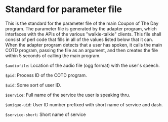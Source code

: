 Standard for parameter file
===========================
This is the standard for the parameter file of the main Coupon of The Day
program. The parameter file is generated by the adapter program, which
interfaces with the APIs of the various "walkie-talkie" clients. This file shall
consist of perl code that fills in all of the values listed below that it can. When the adapter program detects that a user has spoken, it calls the main COTD program, passing the file as an argument, and then creates the file within 5 seconds of calling the main program.

`$audiofile`: Location of the audio file (ogg format) with the user's speech.

`$pid`: Process ID of the COTD program.

`$uid`: Some sort of user ID.

`$service`: Full name of the service the user is speaking thru.

`$unique-uid`: User ID number prefixed with short name of service and dash.

`$service-short`: Short name of service
